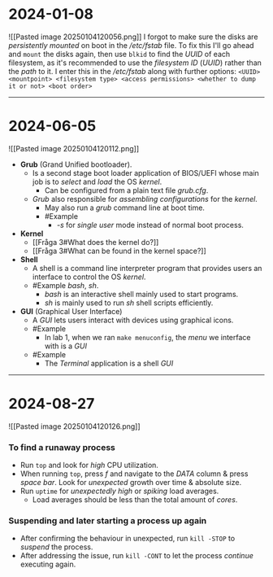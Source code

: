 # 2024-01-08
![[Pasted image 20250104120056.png]]
I forgot to make sure the disks are *persistently* *mounted* on boot in the */etc/fstab* file. To fix this I'll go ahead and ``mount`` the disks again, then use ``blkid`` to find the *UUID* of each filesystem, as it's recommended to use the *filesystem ID* (*UUID*) rather than the *path* to it. I enter this in the */etc/fstab* along with further options: ``<UUID> <mountpoint> <filesystem type> <access permissions> <whether to dump it or not> <boot order>`` 

---
# 2024-06-05
![[Pasted image 20250104120112.png]]
* **Grub** (Grand Unified bootloader).
	* Is a second stage boot loader application of BIOS/UEFI whose main job is to *select* and *load* the OS *kernel*.
		* Can be configured from a plain text file *grub.cfg*.
	* *Grub* also responsible for *assembling* *configurations* for the *kernel*.
		* May also run a *grub* command line at boot time.
		* #Example 
			* *-s* for *single user* mode instead of normal boot process.
* **Kernel** 
	* [[Fråga 3#What does the kernel do?]]
	* [[Fråga 3#What can be found in the kernel space?]]
* **Shell**
	* A shell is a command line interpreter program that provides users an interface to control the OS *kernel*.
	* #Example *bash*, *sh*. 
		* *bash* is an interactive shell mainly used to start programs.
		* *sh* is mainly used to run *sh* shell scripts efficiently.
* **GUI** (Graphical User Interface)
	* A *GUI* lets users interact with devices using graphical icons.
	* #Example 
		* In lab 1, when we ran ``make menuconfig``, the *menu* we interface with is a *GUI*
	* #Example 
		* The *Terminal* application is a shell *GUI*

---
# 2024-08-27
![[Pasted image 20250104120126.png]]
### To find a runaway process
* Run ``top`` and look for *high* CPU utilization.
* When running ``top``, press *f* and navigate to the *DATA* column & press *space bar*. Look for *unexpected* growth over time & absolute size.
* Run ``uptime`` for *unexpectedly* *high* or *spiking* load averages.
	* Load averages should be less than the total amount of *cores*.
### Suspending and later starting a process up again
* After confirming the behaviour in unexpected, run ``kill -STOP`` to *suspend* the process. 
* After addressing the issue, run ``kill -CONT`` to let the process *continue* executing again.